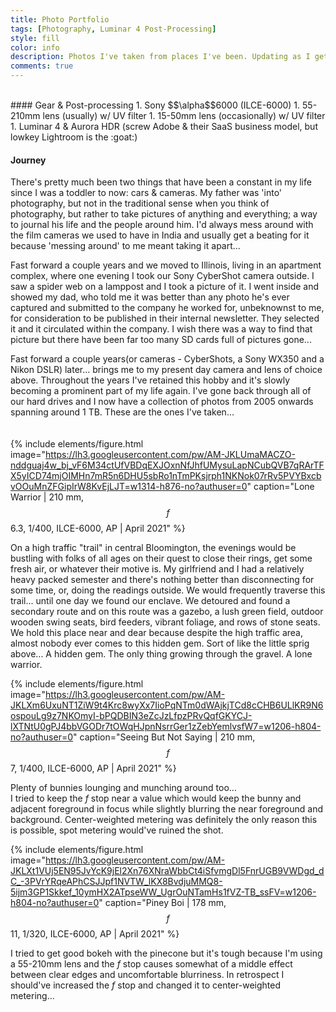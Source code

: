 ```yaml
---
title: Photo Portfolio
tags: [Photography, Luminar 4 Post-Processing]
style: fill
color: info
description: Photos I've taken from places I've been. Updating as I get time.
comments: true
---
```


<br>
#### Gear & Post-processing
1. Sony $$\alpha$$6000 (ILCE-6000)
1. 55-210mm lens (usually) w/ UV filter
1. 15-50mm lens (occasionally) w/ UV filter
1. Luminar 4 & Aurora HDR (screw Adobe & their SaaS business model, but lowkey Lightroom is the :goat:)
<br>

#### Journey
There's pretty much been two things that have been a constant in my life since I was a toddler to now: cars & cameras. My father was 'into' photography, but not in the traditional sense when you think of photography, but rather to take pictures of anything and everything; a way to journal his life and the people around him. I'd always mess around with the film cameras we used to have in India and usually get a beating for it because 'messing around' to me meant taking it apart...
<br>

Fast forward a couple years and we moved to Illinois, living in an apartment complex, where one evening I took our Sony CyberShot camera outside. I saw a spider web on a lamppost and I took a picture of it. I went inside and showed my dad, who told me it was better than any photo he's ever captured and submitted to the company he worked for, unbeknownst to me, for consideration to be published in their internal newsletter. They selected it and it circulated within the company. I wish there was a way to find that picture but there have been far too many SD cards full of pictures gone...
<br>

Fast forward a couple years(or cameras - CyberShots, a Sony WX350 and a Nikon DSLR) later... brings me to my present day camera and lens of choice above. Throughout the years I've retained this hobby and it's slowly becoming a prominent part of my life again. I've gone back through all of our hard drives and I now have a collection of photos from 2005 onwards spanning around 1 TB. These are the ones I've taken...  
<br>
<br>
{% include elements/figure.html image="https://lh3.googleusercontent.com/pw/AM-JKLUmaMACZO-nddguaj4w_bj_vF6M34ctUfVBDqEXJOxnNfJhfUMysuLapNCubQVB7qRArTFX5yICD74mjOIMHn7mR5n6DHU5sbRo1nTmPKsjrph1NKNok07rRv5PVYBxcbvOOuMnZFGipIrW8KvEjLJT=w1314-h876-no?authuser=0" caption="Lone Warrior | 210 mm,  $$f$$6.3,  1/400,  ILCE-6000, AP | April 2021" %}

On a high traffic "trail" in central Bloomington, the evenings would be bustling with folks of all ages on their quest to close their rings, get some fresh air, or whatever their motive is. My girlfriend and I had a relatively heavy packed semester and there's nothing better than disconnecting for some time, or, doing the readings outside. We would frequently traverse this trail... until one day we found our enclave. We detoured and found a secondary route and on this route was a gazebo, a lush green field, outdoor wooden swing seats, bird feeders, vibrant foliage, and rows of stone seats. We hold this place near and dear because despite the high traffic area, almost nobody ever comes to this hidden gem. Sort of like the little sprig above... A hidden gem. The only thing growing through the gravel. A lone warrior.

{% include elements/figure.html image="https://lh3.googleusercontent.com/pw/AM-JKLXm6UxuNT1ZiW9t4Krc8wyXx7IioPqNTm0dWAjkjTCd8cCHB6ULlKR9N6ospouLg9z7NKOmyI-bPQDBIN3eZcJzLfpzPRvQqfGKYCJ-lXTNtU0gPJ4bbVGODr7tOWqHJpnNsrrGer1zZebYemlvsfW7=w1206-h804-no?authuser=0" caption="Seeing But Not Saying | 210 mm,  $$f$$7,  1/400,  ILCE-6000, AP | April 2021" %}

Plenty of bunnies lounging and munching around too...
<br>
I tried to keep the $f$ stop near a value which would keep the bunny and adjacent foreground in focus while slightly blurring the near foreground and background. Center-weighted metering was definitely the only reason this is possible, spot metering would've ruined the shot.

{% include elements/figure.html image="https://lh3.googleusercontent.com/pw/AM-JKLXt1VUj5EN95JvYcK9jEl2Xn76XNraWbbCt4iSfvmgDl5FnrUGB9VWDgd_dC_-3PVrYRqeAPhCSJJpf1NVTW_lKX8BvdjuMMQ8-5ijm3GP1Skkef_10ymHX2ATpseWW_UgrOuNTamHs1fVZ-TB_ssFV=w1206-h804-no?authuser=0" caption="Piney Boi | 178 mm,  $$f$$11,  1/320,  ILCE-6000, AP | April 2021" %}


I tried to get good bokeh with the pinecone but it's tough because I'm using a 55-210mm lens and the $f$ stop causes somewhat of a middle effect between clear edges and uncomfortable blurriness.  In retrospect I should've increased the $f$ stop and changed it to center-weighted metering...
